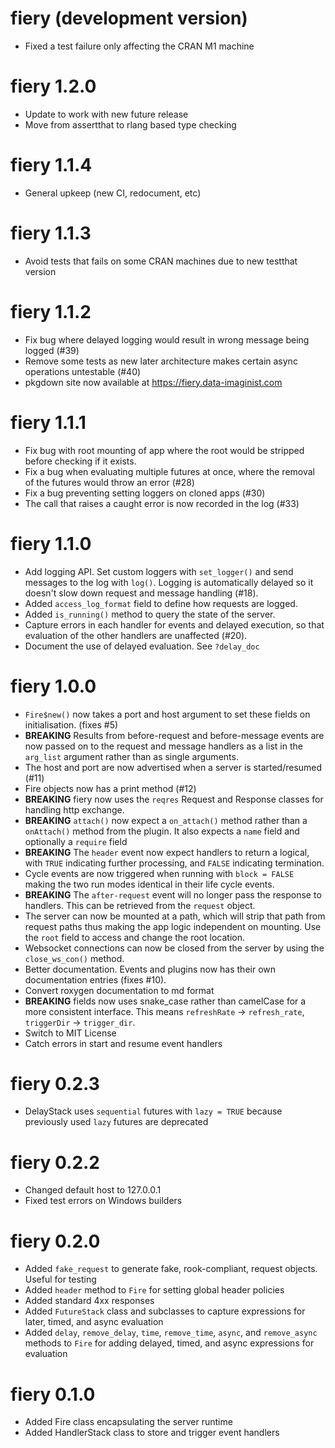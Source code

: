 # fiery (development version)

* Fixed a test failure only affecting the CRAN M1 machine

# fiery 1.2.0

* Update to work with new future release
* Move from assertthat to rlang based type checking

# fiery 1.1.4

* General upkeep (new CI, redocument, etc)

# fiery 1.1.3

* Avoid tests that fails on some CRAN machines due to new testthat version

# fiery 1.1.2

* Fix bug where delayed logging would result in wrong message being logged (#39)
* Remove some tests as new later architecture makes certain async operations 
  untestable (#40)
* pkgdown site now available at <https://fiery.data-imaginist.com>

# fiery 1.1.1

* Fix bug with root mounting of app where the root would be stripped before
  checking if it exists.
* Fix a bug when evaluating multiple futures at once, where the removal of the
  futures would throw an error (#28)
* Fix a bug preventing setting loggers on cloned apps (#30)
* The call that raises a caught error is now recorded in the log (#33)

# fiery 1.1.0

* Add logging API. Set custom loggers with `set_logger()` and send messages to
  the log with `log()`. Logging is automatically delayed so it doesn't slow down
  request and message handling (#18).
* Added `access_log_format` field to define how requests are logged.
* Added `is_running()` method to query the state of the server.
* Capture errors in each handler for events and delayed execution, so that 
  evaluation of the other handlers are unaffected (#20).
* Document the use of delayed evaluation. See `?delay_doc`

# fiery 1.0.0

* `Fire$new()` now takes a port and host argument to set these fields on 
  initialisation. (fixes #5)
* **BREAKING** Results from before-request and before-message events are now 
  passed on to the request and message handlers as a list in the `arg_list` 
  argument rather than as single arguments.
* The host and port are now advertised when a server is started/resumed (#11)
* Fire objects now has a print method (#12)
* **BREAKING** fiery now uses the `reqres` Request and Response classes for 
  handling http exchange.
* **BREAKING** `attach()` now expect a `on_attach()` method rather than a 
  `onAttach()` method from the plugin. It also expects a `name` field and 
  optionally a `require` field
* **BREAKING** The `header` event now expect handlers to return a logical, with
  `TRUE` indicating further processing, and `FALSE` indicating termination.
* Cycle events are now triggered when running with `block = FALSE` making the
  two run modes identical in their life cycle events.
* **BREAKING** The `after-request` event will no longer pass the response to
  handlers. This can be retrieved from the `request` object.
* The server can now be mounted at a path, which will strip that path from 
  request paths thus making the app logic independent on mounting. Use the 
  `root` field to access and change the root location.
* Websocket connections can now be closed from the server by using the 
  `close_ws_con()` method.
* Better documentation. Events and plugins now has their own documentation 
  entries (fixes #10).
* Convert roxygen documentation to md format
* **BREAKING** fields now uses snake_case rather than camelCase for a more
  consistent interface. This means `refreshRate` -> `refresh_rate`, 
  `triggerDir` -> `trigger_dir`.
* Switch to MIT License
* Catch errors in start and resume event handlers

# fiery 0.2.3

* DelayStack uses `sequential` futures with `lazy = TRUE` because previously 
  used `lazy` futures are deprecated

# fiery 0.2.2

* Changed default host to 127.0.0.1
* Fixed test errors on Windows builders

# fiery 0.2.0

* Added `fake_request` to generate fake, rook-compliant, request objects. Useful
for testing
* Added `header` method to `Fire` for setting global header policies
* Added standard 4xx responses
* Added `FutureStack` class and subclasses to capture expressions for later, 
timed, and async evaluation
* Added `delay`, `remove_delay`, `time`, `remove_time`, `async`, and 
`remove_async` methods to `Fire` for adding delayed, timed, and async 
expressions for evaluation

# fiery 0.1.0

* Added Fire class encapsulating the server runtime
* Added HandlerStack class to store and trigger event handlers
